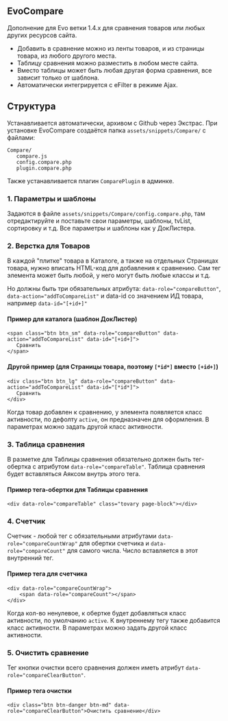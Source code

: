 ## EvoCompare
Дополнение для Evo ветки 1.4.x для сравнения товаров или любых других ресурсов сайта.

- Добавить в сравнение можно из ленты товаров, и из страницы товара, из любого другого места.
- Таблицу сравнения можно разместить в любом месте сайта.
- Вместо таблицы может быть любая другая форма сравнения, все зависит только от шаблона.
- Автоматически интегрируется с eFilter в режиме Ajax.

## Структура
Устанавливается автоматически, архивом с Github через Экстрас. При установке EvoCompare создаётся папка `assets/snippets/Compare/` с файлами:
```
Compare/
   compare.js
   config.compare.php
   plugin.compare.php         
```

Также устанавливается плагин `ComparePlugin` в админке.

### 1. Параметры и шаблоны

Задаются в файле `assets/snippets/Compare/config.compare.php`, там отредактируйте и поставьте свои параметры, шаблоны, tvList, сортировку и т.д. Все параметры и шаблоны как у ДокЛистера.

### 2. Верстка для Товаров

В каждой "плитке" товара в Каталоге, а также на отдельных Страницах товара, нужно вписать HTML-код для добавления к сравнению. Сам тег элемента может быть любой, у него могут быть любые классы и т.д.

Но должны быть три обязательных атрибута: `data-role="compareButton"`, `data-action="addToCompareList"` и data-id со значением ИД товара, например `data-id="[+id+]"`

#### Пример для каталога (шаблон ДокЛистер)
```
<span class="btn btn_sm" data-role="compareButton" data-action="addToCompareList" data-id="[+id+]">
   Сравнить
</span>
```

#### Другой пример (для Страницы товара, поэтому `[*id*]` вместо `[+id+]`)
```
<div class="btn btn_lg" data-role="compareButton" data-action="addToCompareList" data-id="[*id*]">
   Сравнить
</div>
```

Когда товар добавлен к сравнению, у элемента появляется класс активности, по дефолту `active`, он предназначен для оформления. В параметрах можно задать другой класс активности.

### 3. Таблица сравнения

В разметке для Таблицы сравнения обязательно должен быть тег-обертка с атрибутом `data-role="compareTable"`. Таблица cравнения будет вставляться Аяксом внутрь этого тега. 

#### Пример тега-обертки для Таблицы сравнения
```
<div data-role="compareTable" class="tovary page-block"></div>
```

### 4. Счетчик

Счетчик - любой тег с обязательными атрибутами `data-role="compareCountWrap"` для обертки счетчика и `data-role="compareCount"` для самого числа. Число вставляется в этот внутренний тег.

#### Пример тега для счетчика
```
<div data-role="compareCountWrap">
    <span data-role="compareCount"></span>
</div>
```

Когда кол-во ненулевое, к обертке будет добавляться класс активности, по умолчанию `active`. К внутреннему тегу также добавится класс активности. В параметрах можно задать другой класс активности.

### 5. Очистить сравнение

Тег кнопки очистки всего сравнения должен иметь атрибут `data-role="compareClearButton"`.

#### Пример тега очистки
```
<div class="btn btn-danger btn-md" data-role="compareClearButton">Очистить сравнение</div>
```
